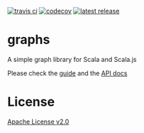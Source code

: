 [![travis ci](https://api.travis-ci.org/flowtick/graphs.svg?branch=master)](https://travis-ci.org/flowtick/graphs)
[![codecov](https://codecov.io/gh/flowtick/graphs/branch/master/graph/badge.svg)](https://codecov.io/gh/flowtick/graphs)
[![latest release](https://img.shields.io/maven-central/v/com.flowtick/graphs-core_2.12.svg?label=Maven%20Central)](https://search.maven.org/search?q=g:com.flowtick%20AND%20a:graphs*)

graphs
======

A simple graph library for Scala and Scala.js

Please check the [guide](https://flowtick.github.io/graphs) and the
[API docs](https://flowtick.github.io/graphs/latest/api/com/flowtick/graphs)

License
=======

[Apache License v2.0](LICENSE)
